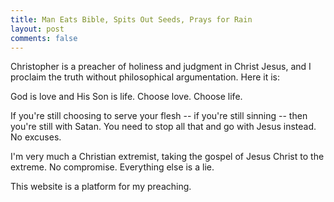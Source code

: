 ```yaml
---
title: Man Eats Bible, Spits Out Seeds, Prays for Rain
layout: post
comments: false
---
```


Christopher is a preacher of holiness and judgment in Christ Jesus, and I proclaim the truth without philosophical argumentation. Here it is:

God is love and His Son is life. Choose love. Choose life.

If you're still choosing to serve your flesh -- if you're still sinning -- then you're still with Satan. You need to stop all that and go with Jesus instead. No excuses.

I'm very much a Christian extremist, taking the gospel of Jesus Christ to the extreme. No compromise. Everything else is a lie.

This website is a platform for my preaching.